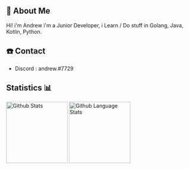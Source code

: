 ## 📖 About Me
 Hi! i'm Andrew 
 i'm a Junior Developer, i Learn / Do stuff in Golang, Java, Kotlin, Python.

## ☎️ Contact
 - Discord : andrew.#7729

## Statistics 📊
<p>
    <img alt="Github Stats" height="165px" src="https://github-readme-stats.vercel.app/api?username=shadow1337tm&show_icons=true&theme=radical"/>
    <img alt="Github Language Stats" height="165px" src="https://github-readme-stats.vercel.app/api/top-langs/?username=shadow1337tm&layout=compact&theme=radical"/>
</p>

